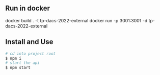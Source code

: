 ## Run in docker

docker build . -t tp-dacs-2022-external
docker run -p 3001:3001 -d tp-dacs-2022-external

## Install and Use

```sh
# cd into project root
$ npm i
# start the api
$ npm start
```
